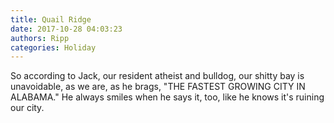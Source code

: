```yaml
---
title: Quail Ridge
date: 2017-10-28 04:03:23
authors: Ripp
categories: Holiday
---
```


 So according to Jack, our resident atheist and bulldog, our shitty bay is unavoidable, as we are, as he brags, "THE FASTEST GROWING CITY IN ALABAMA." He always smiles when he says it, too, like he knows it's ruining our city.